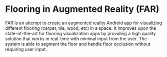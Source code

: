 # Flooring in Augmented Reality (FAR)

FAR is an attempt to create an augmented reality Android app for visualizing different flooring (carpet, tile, wood, etc) in a space. It improves upon the state-of-the-art for flooring visualization apps by providing a high quality solution that works in real-time with minimal input from the user. The system is able to segment the floor and handle floor occlusion without requiring user input.

